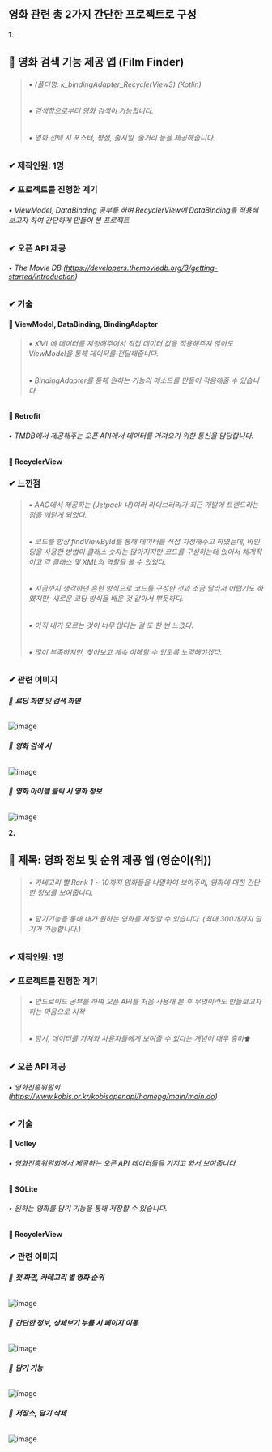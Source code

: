 
## **영화 관련 총 2가지 간단한 프로젝트로 구성**

**1.**

## 🎈 **영화 검색 기능 제공 앱 (Film Finder)**
> ######    • (폴더명: k_bindingAdapter_RecyclerView3) (Kotlin)
> ######    • 검색창으로부터 영화 검색이 가능합니다.
> ######    • 영화 선택 시 포스터, 평점, 출시일, 줄거리 등을 제공해줍니다.

### ✔ **제작인원: 1명**

### ✔ **프로젝트를 진행한 계기**
######    • ViewModel, DataBinding 공부를 하며 RecyclerView에 DataBinding을 적용해 보고자 하여 간단하게 만들어 본 프로젝트

### ✔ **오픈 API 제공**
######    • The Movie DB (https://developers.themoviedb.org/3/getting-started/introduction)

### ✔ **기술**

#### 📌 ViewModel, DataBinding, BindingAdapter
> ######    • XML에 데이터를 지정해주어서 직접 데이터 값을 적용해주지 않아도 ViewModel을 통해 데이터를 전달해줍니다. 
> ######    • BindingAdapter를 통해 원하는 기능의 메소드를 만들어 적용해줄 수 있습니다.

#### 📌 Retrofit
######    • TMDB에서 제공해주는 오픈 API에서 데이터를 가져오기 위한 통신을 담당합니다.

#### 📌 RecyclerView

### ✔ **느낀점**
> ######    • AAC에서 제공하는 (Jetpack 내)여러 라이브러리가 최근 개발에 트렌드라는 점을 깨닫게 되었다.
> ######    • 코드를 항상 findViewById를 통해 데이터를 직접 지정해주고 하였는데, 바인딩을 사용한 방법이 클래스 숫자는 많아지지만 코드를 구성하는데 있어서 체계적이고 각 클래스 및 XML의 역할을 볼 수 있었다.
> ######    • 지금까지 생각하던 흔한 방식으로 코드를 구성한 것과 조금 달라서 어렵기도 하였지만, 새로운 코딩 방식을 배운 것 같아서 뿌듯하다.
> ######    • 아직 내가 모르는 것이 너무 많다는 걸 또 한 번 느꼈다.
> ######    • 많이 부족하지만, 찾아보고 계속 이해할 수 있도록 노력해야겠다.
 

### ✔ **관련 이미지**

###### 🚩 **로딩 화면 및 검색 화면**

![image](https://user-images.githubusercontent.com/61875571/112421786-16e82480-8d73-11eb-90ac-26fd113c212d.png)


###### 🚩 **영화 검색 시**

![image](https://user-images.githubusercontent.com/61875571/112421865-4139e200-8d73-11eb-8b44-a91c287f3edd.png)


###### 🚩 **영화 아이템 클릭 시 영화 정보**

![image](https://user-images.githubusercontent.com/61875571/112421977-7b0ae880-8d73-11eb-9c1f-f744d8025a86.png)


**2.** 

## 🎈 **제목: 영화 정보 및 순위 제공 앱 (영순이(위))**
> ######    • 카테고리 별 Rank 1 ~ 10까지 영화들을 나열하여 보여주며, 영화에 대한 간단한 정보를 보여줍니다.
> ######    • 담기기능을 통해 내가 원하는 영화를 저장할 수 있습니다. (최대 300개까지 담기가 가능합니다.)


### ✔ **제작인원: 1명**


### ✔ **프로젝트를 진행한 계기**
> ######    • 안드로이드 공부를 하며 오픈 API를 처음 사용해 본 후 무엇이라도 만들보고자 하는 마음으로 시작
> ######    • 당시, 데이터를 가져와 사용자들에게 보여줄 수 있다는 개념이 매우 흥미⬆


### ✔ **오픈 API 제공**
######    • 영화진흥위원회 (https://www.kobis.or.kr/kobisopenapi/homepg/main/main.do)


### ✔ **기술**

#### 📌 Volley
######    • 영화진흥위원회에서 제공하는 오픈 API 데이터들을 가지고 와서 보여줍니다.

#### 📌 SQLite
######    • 원하는 영화를 담기 기능을 통해 저장할 수 있습니다.

#### 📌 RecyclerView

### ✔ **관련 이미지**

###### 🚩 **첫 화면, 카테고리 별 영화 순위**

![image](https://user-images.githubusercontent.com/61875571/109920859-47055000-7cfe-11eb-8546-82ebdb378089.png)


###### 🚩 **간단한 정보, 상세보기 누를 시 페이지 이동**

![image](https://user-images.githubusercontent.com/61875571/109920933-57b5c600-7cfe-11eb-9f02-e7880d558aad.png)


###### 🚩 **담기 기능**

![image](https://user-images.githubusercontent.com/61875571/109921042-859b0a80-7cfe-11eb-9ded-7ae4802b090a.png)


###### 🚩 **저장소, 담기 삭제**

![image](https://user-images.githubusercontent.com/61875571/109921126-b54a1280-7cfe-11eb-89d4-4359d18eebcf.png)

